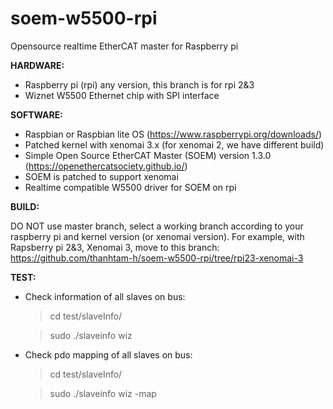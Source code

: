 # soem-w5500-rpi
Opensource realtime EtherCAT master for Raspberry pi 

**HARDWARE:**
+ Raspberry pi (rpi) any version, this branch is for rpi 2&3
+ Wiznet W5500 Ethernet chip with SPI interface

**SOFTWARE:**
+ Raspbian or Raspbian lite OS (https://www.raspberrypi.org/downloads/)
+ Patched kernel with xenomai 3.x (for xenomai 2, we have different build) 
+ Simple Open Source EtherCAT Master (SOEM) version 1.3.0 (https://openethercatsociety.github.io/)
+ SOEM is patched to support xenomai
+ Realtime compatible W5500 driver for SOEM on rpi 

**BUILD:**

DO NOT use master branch, select a working branch according to your raspberry pi and kernel version (or xenomai version).
For example, with Rapsberry pi 2&3, Xenomai 3, move to this branch: https://github.com/thanhtam-h/soem-w5500-rpi/tree/rpi23-xenomai-3

	  
**TEST:**
* Check information of all slaves on bus:

	> cd test/slaveInfo/
	
	> sudo ./slaveinfo wiz
	
* Check pdo mapping of all slaves on bus:

	> cd test/slaveInfo/
	
	> sudo ./slaveinfo wiz -map
	
